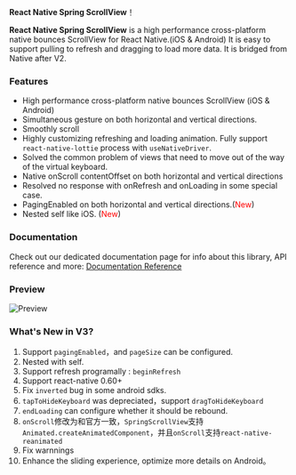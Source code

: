 <!--
 * @Author: 石破天惊
 * @email: shanshang130@gmail.com
 * @Date: 2020-11-05 10:44:46
 * @LastEditTime: 2021-08-10 17:15:23
 * @LastEditors: 石破天惊
 * @Description: 
-->
**React Native Spring ScrollView**！

**React Native Spring ScrollView** is a high performance cross-platform  native bounces ScrollView for React Native.(iOS & Android) It is easy to support pulling to refresh and dragging to load more data. It is bridged from Native after V2.

### Features

* High performance cross-platform  native bounces ScrollView (iOS & Android)
* Simultaneous gesture on both horizontal and vertical directions.
* Smoothly scroll
* Highly customizing refreshing and loading animation. Fully support `react-native-lottie` process with `useNativeDriver`.
* Solved the common problem of views that need to move out of the way of the virtual keyboard.
* Native onScroll contentOffset on both horizontal and vertical directions
* Resolved no response with onRefresh and onLoading in some special case.
* PagingEnabled on both horizontal and vertical directions.(<font color=red>New</font>)
* Nested self like iOS.  (<font color=red>New</font>)

### Documentation
Check out our dedicated documentation page for info about this library, API reference and more:
[Documentation Reference](https://bolan9999.github.io/react-native-spring-scrollview/#/)


### Preview
![Preview](../res/android-test.gif)


### What's New in V3?

1. Support `pagingEnabled`，and `pageSize` can be configured.
2. Nested with self.
3. Support refresh programally : `beginRefresh`
4. Support react-native 0.60+
5. Fix `inverted` bug in some android sdks.
6. `tapToHideKeyboard` was depreciated，support `dragToHideKeyboard`
7. `endLoading` can configure whether it should be rebound.
8. `onScroll`修改为和官方一致，`SpringScrollView`支持`Animated.createAnimatedComponent`，并且`onScroll`支持`react-native-reanimated`
9. Fix warnnings
10. Enhance the sliding experience, optimize more details on Android。